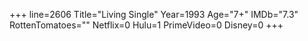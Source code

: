 +++
line=2606
Title="Living Single"
Year=1993
Age="7+"
IMDb="7.3"
RottenTomatoes=""
Netflix=0
Hulu=1
PrimeVideo=0
Disney=0
+++

